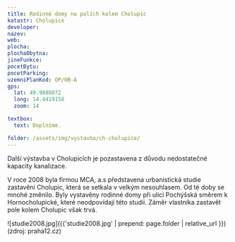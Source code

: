 ```yaml
---
title: Rodinné domy na polích kolem Cholupic
katastr: Cholupice
developer:
nazev:
web:
plocha:
plochaObytna:
jineFunkce:
pocetBytu:
pocetParking:
uzemniPlanKod: OP/OB-A
gps:
  lat: 49.9888072
  long: 14.4419158
  zoom: 14

textbox:
  text: Doplníme.

folder: /assets/img/vystavba/ch-cholupice/
---
```


Další výstavba v Cholupicích je pozastavena z důvodu nedostatečné kapacity kanalizace.

V roce 2008 byla firmou MCA, a.s představena urbanistická studie zastavění Cholupic, která se setkala v velkým nesouhlasem. Od té doby se mnohé změnilo. Byly vystavěny rodinné domy při ulici Pochýšská směrem k Hornocholupické, které neodpovídají této studii. Záměr vlastníka zastavět pole kolem Cholupic však trvá.

![studie2008.jpg]({{'studie2008.jpg' | prepend: page.folder | relative_url }})
(zdroj: praha12.cz)
